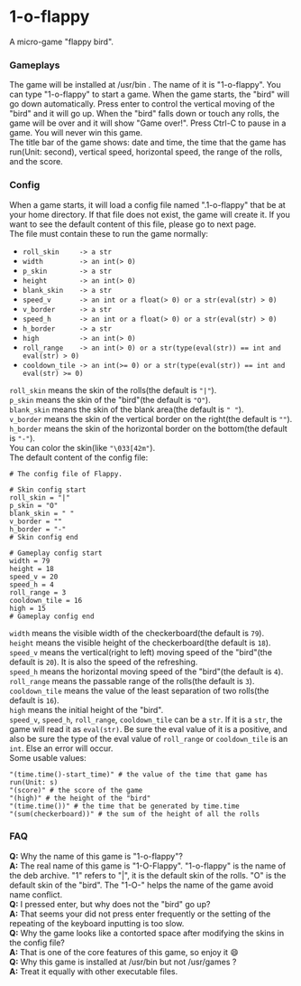 # 1-o-flappy
A micro-game "flappy bird".
### Gameplays
The game will be installed at /usr/bin . The name of it is "1-o-flappy". You can type "1-o-flappy" to start a game. When the game starts, the "bird" will go down automatically. Press enter to control the vertical moving of the "bird" and it will go up. When the "bird" falls down or touch any rolls, the game will be over and it will show "Game over!". Press Ctrl-C to pause in a game. You will never win this game.  
The title bar of the game shows: date and time, the time that the game has run(Unit: second), vertical speed, horizontal speed, the range of the rolls, and the score.
### Config
When a game starts, it will load a config file named ".1-o-flappy" that be at your home directory. If that file does not exist, the game will create it. If you want to see the default content of this file, please go to next page.  
The file must contain these to run the game normally:
* `roll_skin     -> a str`
* `width         -> an int(> 0)`
* `p_skin        -> a str`
* `height        -> an int(> 0)`
* `blank_skin    -> a str`
* `speed_v       -> an int or a float(> 0) or a str(eval(str) > 0)`
* `v_border      -> a str`
* `speed_h       -> an int or a float(> 0) or a str(eval(str) > 0)`
* `h_border      -> a str`
* `high          -> an int(> 0)`
* `roll_range    -> an int(> 0) or a str(type(eval(str)) == int and eval(str) > 0)`
* `cooldown_tile -> an int(>= 0) or a str(type(eval(str)) == int and eval(str) >= 0)`

`roll_skin` means the skin of the rolls(the default is `"|"`).  
`p_skin` means the skin of the "bird"(the default is `"O"`).  
`blank_skin` means the skin of the blank area(the default is `" "`).  
`v_border` means the skin of the vertical border on the right(the default is `""`).  
`h_border` means the skin of the horizontal border on the bottom(the default is `"-"`).  
You can color the skin(like `"\033[42m"`).  
The default content of the config file:
```python3
# The config file of Flappy.

# Skin config start
roll_skin = "|"
p_skin = "O"
blank_skin = " "
v_border = ""
h_border = "-"
# Skin config end

# Gameplay config start
width = 79
height = 18
speed_v = 20
speed_h = 4
roll_range = 3
cooldown_tile = 16
high = 15
# Gameplay config end
```
`width` means the visible width of the checkerboard(the default is `79`).  
`height` means the visible height of the checkerboard(the default is `18`).  
`speed_v` means the vertical(right to left) moving speed of the "bird"(the default is `20`). It is also the speed of the refreshing.  
`speed_h` means the horizontal moving speed of the "bird"(the default is `4`).  
`roll_range` means the passable range of the rolls(the default is `3`).  
`cooldown_tile` means the value of the least separation of two rolls(the default is `16`).  
`high` means the initial height of the "bird".  
`speed_v`, `speed_h`, `roll_range`, `cooldown_tile` can be a `str`. If it is a `str`, the game will read it as `eval(str)`. Be sure the eval value of it is a positive, and also be sure the type of the eval value of `roll_range` or `cooldown_tile` is an `int`. Else an error will occur.  
Some usable values:
```python3
"(time.time()-start_time)" # the value of the time that game has run(Unit: s)
"(score)" # the score of the game
"(high)" # the height of the "bird"
"(time.time())" # the time that be generated by time.time
"(sum(checkerboard))" # the sum of the height of all the rolls
```
### FAQ
**Q:** Why the name of this game is "1-o-flappy"?  
**A:** The real name of this game is "1-O-Flappy". "1-o-flappy" is the name of the deb archive. "1" refers to "|", it is the default skin of the rolls. "O" is the default skin of the "bird". The "1-O-" helps the name of the game avoid name conflict.  
**Q:** I pressed enter, but why does not the "bird" go up?  
**A:** That seems your did not press enter frequently or the setting of the repeating of the keyboard inputting is too slow.  
**Q:** Why the game looks like a contorted space after modifying the skins in the config file?  
**A:** That is one of the core features of this game, so enjoy it 😄  
**Q:** Why this game is installed at /usr/bin but not /usr/games ?  
**A:** Treat it equally with other executable files.
